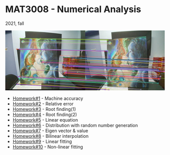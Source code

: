 #  MAT3008 - Numerical Analysis

2021, fall



<img src="https://github.com/llordly/MAT3008/raw/master/Homework%2310/descripter_result.jpg?raw=true" style="zoom:72%;" />



- [Homework#1](https://github.com/llordly/MAT3008/tree/master/Homework%231) - Machine accuracy
- [Homework#2](https://github.com/llordly/MAT3008/tree/master/Homework%232) - Relative error
- [Homework#3](https://github.com/llordly/MAT3008/tree/master/Homework%233) - Root finding(1)
- [Homework#4](https://github.com/llordly/MAT3008/tree/master/Homework%234) - Root finding(2)
- [Homework#5](https://github.com/llordly/MAT3008/tree/master/Homework%235) - Linear equation
- [Homework#6](https://github.com/llordly/MAT3008/tree/master/Homework%236) - Distribution with random number generation
- [Homework#7](https://github.com/llordly/MAT3008/tree/master/Homework%237) - Eigen vector & value
- [Homework#8](https://github.com/llordly/MAT3008/tree/master/Homework%238) - Bilinear interpolation
- [Homework#9](https://github.com/llordly/MAT3008/tree/master/Homework%239) - Linear fitting
- [Homework#10](https://github.com/llordly/MAT3008/tree/master/Homework%2310) - Non-linear fitting

